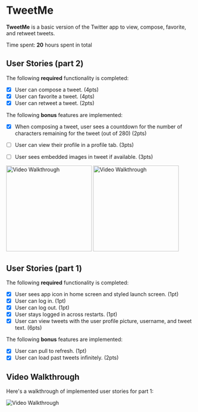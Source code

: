 # TweetMe

**TweetMe** is a basic version of the Twitter app to view, compose, favorite, and retweet tweets.

Time spent: **20** hours spent in total

## User Stories (part 2)

The following **required** functionality is completed:

- [x] User can compose a tweet. (4pts)
- [x] User can favorite a tweet. (4pts)
- [x] User can retweet a tweet. (2pts)

The following **bonus** features are implemented:

- [x] When composing a tweet, user sees a countdown for the number of characters remaining for the tweet (out of 280) (2pts)
- [ ] User can view their profile in a profile tab. (3pts)
- [ ] User sees embedded images in tweet if available. (3pts)


<img src='http://g.recordit.co/7ENU8Nw8PL.gif' title='Video Walkthrough' width='230' alt='Video Walkthrough' />   <img src='http://g.recordit.co/JdeDUkch1n.gif' title='Video Walkthrough' width='230' alt='Video Walkthrough' />



## User Stories (part 1)

The following **required** functionality is completed:

- [x] User sees app icon in home screen and styled launch screen. (1pt)
- [x] User can log in. (1pt)
- [x] User can log out. (1pt)
- [x] User stays logged in across restarts. (1pt)
- [x] User can view tweets with the user profile picture, username, and tweet text. (6pts)

The following **bonus** features are implemented:

- [x] User can pull to refresh. (1pt)
- [x] User can load past tweets infinitely. (2pts)

## Video Walkthrough

Here's a walkthrough of implemented user stories for part 1:

<img src='http://g.recordit.co/nugrSlmkjS.gif' title='Video Walkthrough' width='' alt='Video Walkthrough' />

